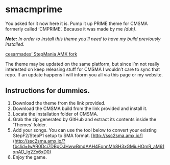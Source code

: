 # smacmprime
You asked for it now here it is. Pump it up PRIME theme for CMSMA formerly called ‘CMPRIME’. Because it was made by me *(duh)*.

***Note:*** *In order to install this theme you’ll need to have my build previously installed.*

[cesarmades’ StepMania AMX fork](https://mega.nz/?fbclid=IwAR18xWeOVzfLtziqPxll16H5H6Lubb4s7qwiC5zDFBGvVyGLCJZuy2C1wzU#!1sBTAQiY!WDjwH2jhMWsH28Ankg8UNVKZYd-Dk4qACtgfy81lAkk)

The theme may be updated on the same platform, but since I’m not really interested on keep releasing stuff for CMSMA I wouldn’t care to sync that repo. If an update happens I will inform you all via this page or my website.

## Instructions for dummies.

1. Download the theme from the link provided.
2. Download the CMSMA build from the link provided and install it.
3. Locate the installation folder of CMSMA.
4. Grab the zip generated by GitHub and extract its contents inside the ‘Themes’ folder.
5. Add your songs. You can use the tool below to convert your existing StepF2/StepP1 setup to SMA format.
   [http://ssc2sma.amx.io/](http://ssc2sma.amx.io/?fbclid=IwAR0Dci7DBpOJHwwBmdAAH4EonnMh8H3xGMiuHOmR_aM61xnAD_Ig2Zx6xD0)
6. Enjoy the game.